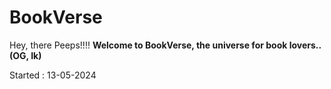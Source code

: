 # BookVerse

Hey, there Peeps!!!!
**Welcome to BookVerse, the universe for book lovers..(OG, Ik)**

Started : 13-05-2024
